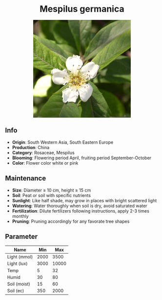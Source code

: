 <h1 align='center'>Mespilus germanica</h1>
<p align="center">
    <img 
        align='center'
        width='320'
        src="../images/mespilus germanica.png" 
        alt='Mespilus germanica' />
</p>

## Info

 - **Origin**: South Western Asia, South Eastern Europe
 - **Production**: China
 - **Category**: Rosaceae, Mespilus
 - **Blooming**: Flowering period April, fruiting period September-October
 - **Color**: Flower color white or pink

## Maintenance

 - **Size**: Diameter ≥ 10 cm, height ≥ 15 cm
 - **Soil**: Peat or soil with specific nutrients
 - **Sunlight**: Like half shade, may grow in places with bright scattered light
 - **Watering**: Water thoroughly when soil is dry, avoid saturated water
 - **Fertilization**: Dilute fertilizers following instructions, apply 2-3 times monthly
 - **Pruning**: Pruning accordingly for any favorate tree shapes

## Parameter

| Name         | Min  | Max   |
|--------------|------|-------|
| Light (mmol) | 2000 | 3500  |
| Light (lux)  | 3000 | 10000 |
| Temp         | 5    | 32    |
| Humid        | 30   | 80    |
| Soil (moist) | 15   | 60    |
| Soil (ec)    | 350  | 2000  |
